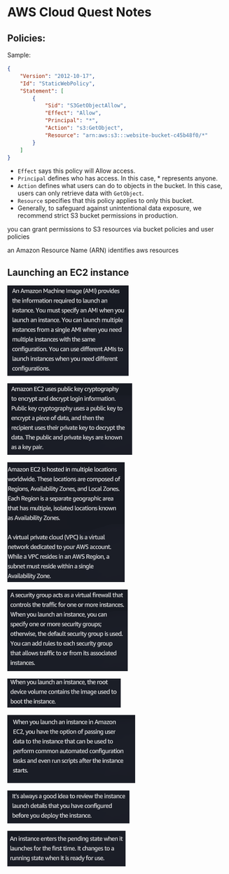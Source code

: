 # AWS Cloud Quest Notes

## Policies:

Sample:

```json
{
    "Version": "2012-10-17",
    "Id": "StaticWebPolicy",
    "Statement": [
        {
            "Sid": "S3GetObjectAllow",
            "Effect": "Allow",
            "Principal": "*",
            "Action": "s3:GetObject",
            "Resource": "arn:aws:s3:::website-bucket-c45b48f0/*"
        }
    ]
}
```


- `Effect` says this policy will Allow access.
- `Principal` defines who has access. In this case, * represents anyone.
- `Action` defines what users can do to objects in the bucket. In this case, users can only retrieve data with `GetObject`.
- `Resource` specifies that this policy applies to only this bucket.
- Generally, to safeguard against unintentional data exposure, we recommend strict S3 bucket permissions in production. 

you can grant permissions to S3 resources via bucket policies and user policies

an Amazon Resource Name (ARN) identifies aws resources

## Launching an EC2 instance

![](assets/2023-12-14-21-43-30.png)

![](assets/2023-12-14-21-45-51.png)

![](assets/2023-12-14-21-47-11.png)

![](assets/2023-12-14-21-48-25.png)

![](assets/2023-12-14-21-49-55.png)

![](assets/2023-12-14-21-52-37.png)

![](assets/2023-12-14-21-54-10.png)

![](assets/2023-12-14-21-55-17.png)